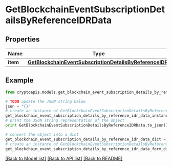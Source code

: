 # GetBlockchainEventSubscriptionDetailsByReferenceIDRData


## Properties
Name | Type | Description | Notes
------------ | ------------- | ------------- | -------------
**item** | [**GetBlockchainEventSubscriptionDetailsByReferenceIDRI**](GetBlockchainEventSubscriptionDetailsByReferenceIDRI.md) |  | 

## Example

```python
from cryptoapis.models.get_blockchain_event_subscription_details_by_reference_idr_data import GetBlockchainEventSubscriptionDetailsByReferenceIDRData

# TODO update the JSON string below
json = "{}"
# create an instance of GetBlockchainEventSubscriptionDetailsByReferenceIDRData from a JSON string
get_blockchain_event_subscription_details_by_reference_idr_data_instance = GetBlockchainEventSubscriptionDetailsByReferenceIDRData.from_json(json)
# print the JSON string representation of the object
print GetBlockchainEventSubscriptionDetailsByReferenceIDRData.to_json()

# convert the object into a dict
get_blockchain_event_subscription_details_by_reference_idr_data_dict = get_blockchain_event_subscription_details_by_reference_idr_data_instance.to_dict()
# create an instance of GetBlockchainEventSubscriptionDetailsByReferenceIDRData from a dict
get_blockchain_event_subscription_details_by_reference_idr_data_form_dict = get_blockchain_event_subscription_details_by_reference_idr_data.from_dict(get_blockchain_event_subscription_details_by_reference_idr_data_dict)
```
[[Back to Model list]](../README.md#documentation-for-models) [[Back to API list]](../README.md#documentation-for-api-endpoints) [[Back to README]](../README.md)


